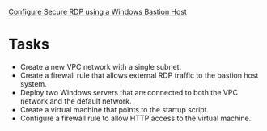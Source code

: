 [Configure Secure RDP using a Windows Bastion Host](https://www.qwiklabs.com/focuses/1737?parent=catalog)

# Tasks

- Create a new VPC network with a single subnet.
- Create a firewall rule that allows external RDP traffic to the bastion host system.
- Deploy two Windows servers that are connected to both the VPC network and the default network.
- Create a virtual machine that points to the startup script.
- Configure a firewall rule to allow HTTP access to the virtual machine.